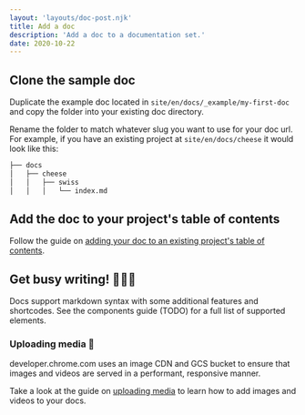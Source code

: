 ```yaml
---
layout: 'layouts/doc-post.njk'
title: Add a doc
description: 'Add a doc to a documentation set.'
date: 2020-10-22
---
```


## Clone the sample doc

Duplicate the example doc located in `site/en/docs/_example/my-first-doc` and
copy the folder into your existing doc directory.

Rename the folder to match whatever slug you want to use for your doc url. For
example, if you have an existing project at `site/en/docs/cheese` it would look
like this:

```bash
├── docs
│   ├── cheese
│   │   ├── swiss
│   │   │   └── index.md
```

## Add the doc to your project's table of contents

Follow the guide on [adding your doc to an existing project's table of
contents](/docs/handbook/how-to/add-a-project/#configure-the-table-of-contents-for-your-project).

## Get busy writing! 👩🏽‍💻

Docs support markdown syntax with some additional features and shortcodes.
See the components guide (TODO) for a full list of supported elements.

### Uploading media 📸

developer.chrome.com uses an image CDN and GCS bucket to ensure that images and
videos are served in a performant, responsive manner.

Take a look at the guide on [uploading media](/docs/handbook/how-to/add-media)
to learn how to add images and videos to your docs.

